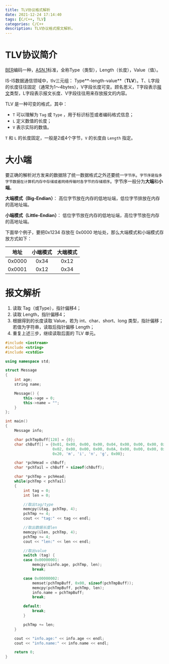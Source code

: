```yaml
---
title: TLV协议格式解析
date: 2021-12-24 17:14:40
tags: [C/C++, TLV]
categories: C/C++
description: TLV协议格式报文解析。
---
```




# TLV协议简介

[BER](https://baike.baidu.com/item/BER/19940289)编码一种，[ASN.1](https://baike.baidu.com/item/ASN.1)标准，全称Type（类型），Length（长度），Value（值）。

IS-IS数据通信领域中，tlv三元组： Type**-length-value**（**TLV**）。T、L字段的长度往往固定（通常为1～4bytes），V字段长度可变。顾名思义，T字段表示[报文](https://baike.baidu.com/item/报文)类型，L字段表示报文长度、V字段往往用来存放报文的内容。

TLV 是一种可变的格式，其中：

- `T` 可以理解为 `Tag` 或 `Type` ，用于标识标签或者编码格式信息；
- `L` 定义数值的长度；
- `V` 表示实际的数值。

`T` 和 `L` 的长度固定，一般是2或4个字节，`V` 的长度由 `Length` 指定。



# 大小端

要正确的解析对方发来的数据除了统一数据格式之外还要统一`字节序`。`字节序是指多字节数据在计算机内存中存储或者网络传输时各字节的存储顺序`。字节序一般分为**大端**和**小端**。

**大端模式（Big-Endian）**： 高位字节放在内存的低地址端，低位字节排放在内存的高地址端。

**小端模式（Little-Endian）**： 低位字节放在内存的低地址端，高位字节放在内存的高地址端。

下面举个例子，要把0x1234 存放在 0x0000 地址处，那么大端模式和小端模式存放方式如下：

|  地址  | 小端模式 | 大端模式 |
| :----: | :------: | :------: |
| 0x0000 |   0x34   |   0x12   |
| 0x0001 |   0x12   |   0x34   |



# 报文解析

1. 读取 Tag（或Type），指针偏移4；
2. 读取 Length，指针偏移4；
3. 根据得到的长度读取 Value，若为 int、char、short、long 类型，指针偏移；若值为字符串，读取后指针偏移 Length；
4. 重复上述三步，继续读取后面的 TLV 单元。

```c++
#include <iostream>
#include <string>
#include <cstdio>

using namespace std;

struct Message
{
    int age;
    string name;

    Message() {
        this->age = 0;
        this->name = "";
    }
};

int main()
{
    Message info;

    char pchTmpBuff[128] = {0};
    char chBuff[] = {0x01, 0x00, 0x00, 0x00, 0x04, 0x00, 0x00, 0x00, 0x45, 0x00, 0x00, 0x00,
                     0x02, 0x00, 0x00, 0x00, 0x0A, 0x00, 0x00, 0x00, 0x78, 0x69, 0x61, 0x6F,
                     0x20, 'm', 'i', 'n', 'g', 0x00};

    char *pchHead = chBuff;
    char *pchTail = chBuff + sizeof(chBuff);

    char *pchTmp = pchHead;
    while(pchTmp < pchTail)
    {
        int tag = 0;
        int len = 0;

        //取出tag/type
        memcpy(&tag, pchTmp, 4);
        pchTmp += 4;
        cout << "tag:" << tag << endl;

        //取出数据长度len
        memcpy(&len, pchTmp, 4);
        pchTmp += 4;
        cout << "len:" << len << endl;

        //取出value
        switch (tag) {
        case 0x00000001:
            memcpy(&info.age, pchTmp, len);
            break;

        case 0x00000002:
            memset(pchTmpBuff, 0x00, sizeof(pchTmpBuff));
            memcpy(pchTmpBuff, pchTmp, len);
            info.name = pchTmpBuff;
            break;

        default:
            break;
        }

        pchTmp += len;
    }

    cout << "info.age:" << info.age << endl;
    cout << "info.name:" << info.name << endl;

    return 0;
}
```

